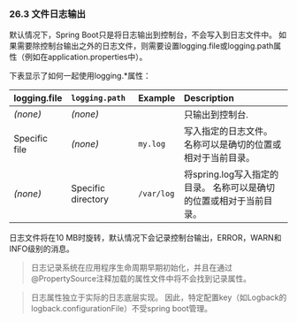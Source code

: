 ### 26.3 文件日志输出

默认情况下，Spring Boot只是将日志输出到控制台，不会写入到日志文件中。 如果需要除控制台输出之外的日志文件，则需要设置logging.file或logging.path属性（例如在application.properties中）。

下表显示了如何一起使用logging.\*属性：

| logging.file | `logging.path` | Example | Description |
| :--- | :--- | :--- | :--- |
| _\(none\)_ | _\(none\)_ |  | 只输出到控制台. |
| Specific file | _\(none\)_ | `my.log` | 写入指定的日志文件。 名称可以是确切的位置或相对于当前目录。 |
| _\(none\)_ | Specific directory | `/var/log` | 将spring.log写入指定的目录。 名称可以是确切的位置或相对于当前目录。 |

日志文件将在10 MB时旋转，默认情况下会记录控制台输出，ERROR，WARN和INFO级别的消息。

> 日志记录系统在应用程序生命周期早期初始化，并且在通过@PropertySource注释加载的属性文件中将不会找到记录属性。

> 日志属性独立于实际的日志底层实现。 因此，特定配置key（如Logback的logback.configurationFile）不受spring boot管理。



